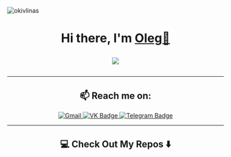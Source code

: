 <p align="left"> <img src="https://komarev.com/ghpvc/?username=okivlinas&label=Profile%20views&color=0e75b6&style=flat" alt="okivlinas" /> </p>

<h1 align="center">Hi there, I'm <a href="https://github.com/okivlinas" target="_blank">Oleg🥑</a> 

<p align="center">
  <a href="https://github.com/DenverCoder1/readme-typing-svg"><img src="https://readme-typing-svg.herokuapp.com/?lines=Junior%20Data%20Engineer;%20Innowise;&font=Fira%20Code&center=true&width=440&height=45&color=2336BCF7&vCenter=true&size=20"></a>
</p>

---

<h2 align="center">📫 Reach me on:</h2>
<p align="center">
  <a href="mailto:alehkivlinas@gmail.com">
    <img src="https://img.shields.io/badge/Gmail-D14836?style=for-the-badge&logo=gmail&logoColor=white" alt="Gmail"/>
  </a>
  <a href="https://vk.com/okivlinas">
    <img src="https://img.shields.io/badge/VK-blue?style=for-the-badge&logo=VK&logoColor=white" alt="VK Badge"/>
  </a>
  <a href="https://t.me/okivlinas">
    <img src="https://img.shields.io/badge/Telegram-blue?style=for-the-badge&logo=telegram&logoColor=white" alt="Telegram Badge"/>
  </a>
</p>

---

<h2  align="center">💻 Check Out My Repos ⬇️ </h2>
